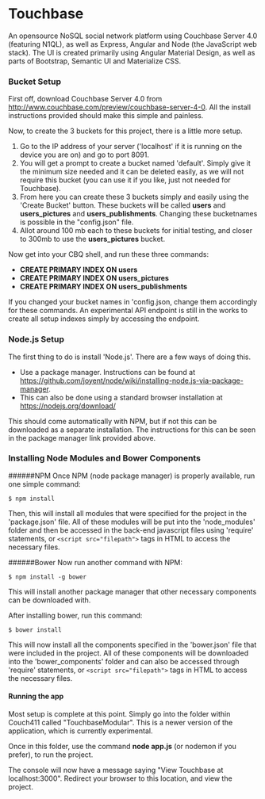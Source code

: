 # Touchbase
An opensource NoSQL social network platform using Couchbase Server 4.0 (featuring N1QL), as well as Express, Angular and Node (the JavaScript web stack). The UI is created primarily using Angular Material Design, as well as parts of Bootstrap, Semantic UI and Materialize CSS.

### Bucket Setup
First off, download Couchbase Server 4.0 from http://www.couchbase.com/preview/couchbase-server-4-0.
All the install instructions provided should make this simple and painless.

Now, to create the 3 buckets for this project, there is a little more setup. 
  1. Go to the IP address of your server ('localhost' if it is running on the device you are on) and go to port 8091. 
  2. You will get a prompt to create a bucket named 'default'. Simply give it the minimum size needed and it can be deleted easily, as we will not require this bucket (you can use it if you like, just not needed for Touchbase).  
  3. From here you can create these 3 buckets simply and easily using the 'Create Bucket' button. These buckets will be called **users** and **users_pictures** and **users_publishments**. Changing these bucketnames is possible in the "config.json" file.
  4. Allot around 100 mb each to these buckets for initial testing, and closer to 300mb to use the **users_pictures** bucket.

Now get into your CBQ shell, and run these three commands:
*  **CREATE PRIMARY INDEX ON users**
*  **CREATE PRIMARY INDEX ON users_pictures**
*  **CREATE PRIMARY INDEX ON users_publishments**

If you changed your bucket names in 'config.json, change them accordingly for these commands.
An experimental API endpoint is still in the works to create all setup indexes simply by accessing the endpoint.

### Node.js Setup
The first thing to do is install 'Node.js'. There are a few ways of doing this.
* Use a package manager. Instructions can be found at https://github.com/joyent/node/wiki/installing-node.js-via-package-manager.
* This can also be done using a standard browser installation at https://nodejs.org/download/

This should come automatically with NPM, but if not this can be downloaded as a separate installation. 
The instructions for this can be seen in the package manager link provided above.

### Installing Node Modules and Bower Components

######NPM
Once NPM (node package manager) is properly available, run one simple command:

````$ npm install````

Then, this will install all modules that were specified for the project in the 'package.json' file.
All of these modules will be put into the 'node_modules' folder and then be accessed in the back-end javascript files using 'require' statements, or ````<script src="filepath">```` tags in HTML to access the necessary files.

######Bower
Now run another command with NPM:

````$ npm install -g bower````

This will install another package manager that other necessary components can be downloaded with.

After installing bower, run this command:

````$ bower install````

This will now install all the components specified in the 'bower.json' file that were included in the project.
All of these components will be downloaded into the 'bower_components' folder and can also be accessed through 'require' statements, or ````<script src="filepath">```` tags in HTML to access the necessary files.


#### Running the app
Most setup is complete at this point. Simply go into the folder within Couch411 called "TouchbaseModular".
This is a newer version of the application, which is currently experimental.

Once in this folder, use the command **node app.js** (or nodemon if you prefer), to run the project.

The console will now have a message saying "View Touchbase at localhost:3000".
Redirect your browser to this location, and view the project.
